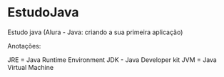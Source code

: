 # EstudoJava
Estudo java (Alura - Java: criando a sua primeira aplicação)

Anotações:

JRE = Java Runtime Environment 
JDK - Java Developer kit
JVM = Java Virtual Machine